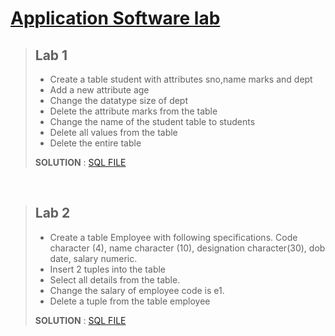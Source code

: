# [Application Software lab](./README.md)

> ## Lab 1
>
> * Create a table student with attributes sno,name marks and dept
> * Add a new attribute age
> * Change the datatype size of dept
> * Delete the attribute marks from the table
> * Change the name of the student table to students
> * Delete all values from the table
> * Delete the entire table
>
> <b>SOLUTION</b> : [SQL FILE](./Lab1.sql)

<br>

> ## Lab 2
>
> * Create a table Employee with following specifications. Code character (4), name character (10), designation character(30), dob date, salary numeric.
> * Insert 2 tuples into the table
> * Select all details from the table. 
> * Change the salary of employee code is e1.
> * Delete a tuple from the table employee
>
> <b>SOLUTION</b> : [SQL FILE](./Lab2.sql)

<br>
